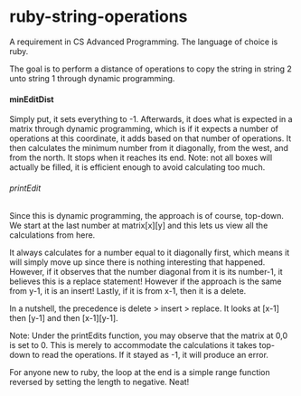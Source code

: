 # ruby-string-operations
A requirement in CS Advanced Programming. The language of choice is ruby.

The goal is to perform a distance of operations to copy the string in string 2 unto string 1 through dynamic programming.

#### minEditDist
Simply put, it sets everything to -1. Afterwards, it does what is expected in a matrix through dynamic programming, which is if it expects a number of operations at this coordinate, it adds based on that number of operations. It then calculates the minimum number from it diagonally, from the west, and from the north. It stops when it reaches its  end. Note: not all boxes will actually be filled, it is efficient enough to avoid calculating too much.

###### printEdit
Since this is dynamic programming, the approach is of course, top-down. We start at the last number at matrix[x][y] and this lets us view all the calculations from here.

It always calculates for a number equal to it diagonally first, which means it will simply move up since there is nothing interesting that happened. However, if it observes that the number diagonal from it is its number-1, it believes this is a replace statement! However if the approach is the same from y-1, it is an insert! Lastly, if it is from x-1, then it is a delete.

In a nutshell, the precedence is delete > insert > replace. It looks at [x-1] then [y-1] and then [x-1][y-1].

Note: Under the printEdits function, you may observe that the matrix at 0,0 is set to 0. This is merely to accommodate the calculations it takes top-down to read the operations. If it stayed as -1, it will produce an error.

For anyone new to ruby, the loop at the end is a simple range function reversed by setting the length to negative. Neat!